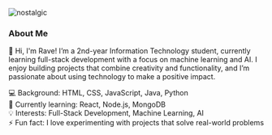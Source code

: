 ![nostalgic](https://github.com/user-attachments/assets/fa6d24e8-8b19-4d5d-945b-f50401e56cc5)

### About Me

👋 Hi, I'm Rave! I’m a 2nd-year Information Technology student, currently learning full-stack development with a focus on machine learning and AI. I enjoy building projects that combine creativity and functionality, and I’m passionate about using technology to make a positive impact.

💻 Background: HTML, CSS, JavaScript, Java, Python  
🌱 Currently learning: React, Node.js, MongoDB  
💡 Interests: Full-Stack Development, Machine Learning, AI  
⚡ Fun fact: I love experimenting with projects that solve real-world problems















  



